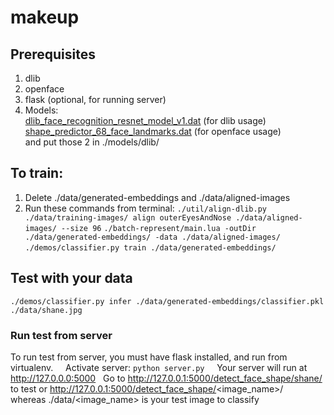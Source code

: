 # makeup

## Prerequisites
1. dlib   
2. openface   
3. flask (optional, for running server)   
4. Models:   
[dlib_face_recognition_resnet_model_v1.dat](https://github.com/ageitgey/face_recognition_models/blob/master/face_recognition_models/models/dlib_face_recognition_resnet_model_v1.dat) (for dlib usage)   
[shape_predictor_68_face_landmarks.dat](https://github.com/AKSHAYUBHAT/TensorFace/blob/master/openface/models/dlib/shape_predictor_68_face_landmarks.dat) (for openface usage)   
and put those 2 in ./models/dlib/

## To train:
1. Delete ./data/generated-embeddings and ./data/aligned-images
2. Run these commands from terminal:
`./util/align-dlib.py ./data/training-images/ align outerEyesAndNose ./data/aligned-images/ --size 96`
`./batch-represent/main.lua -outDir ./data/generated-embeddings/ -data ./data/aligned-images/`
`./demos/classifier.py train ./data/generated-embeddings/`   

## Test with your data
`./demos/classifier.py infer ./data/generated-embeddings/classifier.pkl ./data/shane.jpg`  

### Run test from server
To run test from server, you must have flask installed, and run from virtualenv.    
Activate server:
`python server.py`    
Your server will run at http://127.0.0.0:5000    
Go to http://127.0.0.1:5000/detect_face_shape/shane/ to test or http://127.0.0.1:5000/detect_face_shape/<image_name>/   
whereas ./data/<image_name> is your test image to classify
